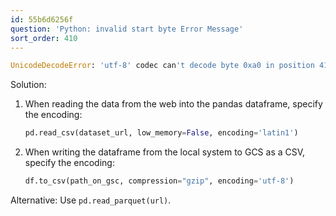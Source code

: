 ```yaml
---
id: 55b6d6256f
question: 'Python: invalid start byte Error Message'
sort_order: 410
---
```


```python
UnicodeDecodeError: 'utf-8' codec can't decode byte 0xa0 in position 41721: invalid start byte
```

Solution:

1. When reading the data from the web into the pandas dataframe, specify the encoding:
   
   ```python
   pd.read_csv(dataset_url, low_memory=False, encoding='latin1')
   ```

2. When writing the dataframe from the local system to GCS as a CSV, specify the encoding:
   
   ```python
   df.to_csv(path_on_gsc, compression="gzip", encoding='utf-8')
   ```

Alternative: Use `pd.read_parquet(url)`.